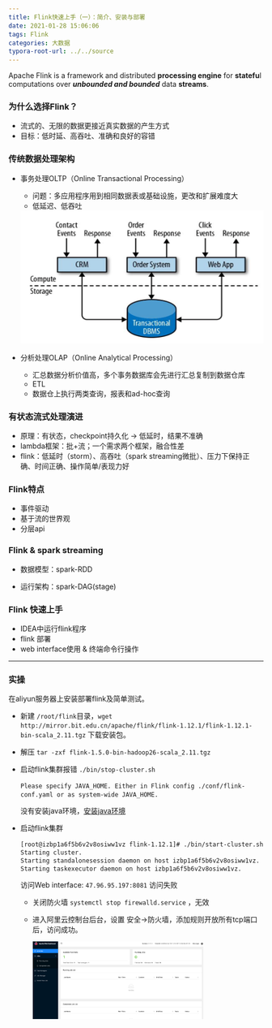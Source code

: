 ```yaml
---
title: Flink快速上手（一）：简介、安装与部署
date: 2021-01-28 15:06:06
tags: Flink
categories: 大数据
typora-root-url: ../../source
---
```


Apache Flink is a framework and distributed **processing engine** for **statefu**l computations over ***unbounded and bounded*** data **streams**.  <!--more-->

### 为什么选择Flink？

- 流式的、无限的数据更接近真实数据的产生方式
- 目标：低时延、高吞吐、准确和良好的容错

### 传统数据处理架构

- 事务处理OLTP（Online Transactional Processing）
  - 问题：多应用程序用到相同数据表或基础设施，更改和扩展难度大
  - 低延迟、低吞吐
  
  <img src="/images/Flink%E5%BF%AB%E9%80%9F%E4%B8%8A%E6%89%8B%EF%BC%88%E4%B8%80%EF%BC%89%EF%BC%9A%E7%AE%80%E4%BB%8B%E3%80%81%E5%AE%89%E8%A3%85%E4%B8%8E%E9%83%A8%E7%BD%B2/image-20211208102538667.png" alt="image-20211208102538667" style="zoom:50%;" />

- 分析处理OLAP（Online Analytical Processing）
  - 汇总数据分析价值高，多个事务数据库会先进行汇总复制到数据仓库
  - ETL
  - 数据仓上执行两类查询，报表和ad-hoc查询

### 有状态流式处理演进

- 原理：有状态，checkpoint持久化 -> 低延时，结果不准确
- lambda框架：批+流；一个需求两个框架，融合性差
- flink：低延时（storm）、高吞吐（spark streaming微批）、压力下保持正确、时间正确、操作简单/表现力好

### Flink特点

- 事件驱动
- 基于流的世界观
- 分层api

### Flink & spark streaming

- 数据模型：spark-RDD

- 运行架构：spark-DAG(stage)



### Flink 快速上手

- IDEA中运行flink程序
- flink 部署
- web interface使用 & 终端命令行操作



---

### 实操

在aliyun服务器上安装部署flink及简单测试。

- 新建 `/root/flink`目录，`wget http://mirror.bit.edu.cn/apache/flink/flink-1.12.1/flink-1.12.1-bin-scala_2.11.tgz` 下载安装包。

- 解压 `tar -zxf flink-1.5.0-bin-hadoop26-scala_2.11.tgz`

- 启动flink集群报错 `./bin/stop-cluster.sh`

  `Please specify JAVA_HOME. Either in Flink config ./conf/flink-conf.yaml or as system-wide JAVA_HOME. `

  没有安装java环境，[安装java环境](https://www.jianshu.com/p/10949f44ce9c)

- 启动flink集群

  ```
  [root@izbp1a6f5b6v2v8osiww1vz flink-1.12.1]# ./bin/start-cluster.sh
  Starting cluster.
  Starting standalonesession daemon on host izbp1a6f5b6v2v8osiww1vz.
  Starting taskexecutor daemon on host izbp1a6f5b6v2v8osiww1vz.
  ```

  访问Web interface: `47.96.95.197:8081` 访问失败

  - 关闭防火墙 `systemctl stop firewalld.service` ，无效

  - 进入阿里云控制台后台，设置 安全->防火墙，添加规则开放所有tcp端口后，访问成功。

    <img src="/images/Flink-安装与部署/image-20210126184915758.png" alt="image-20210126184915758" style="zoom: 33%;" />

  